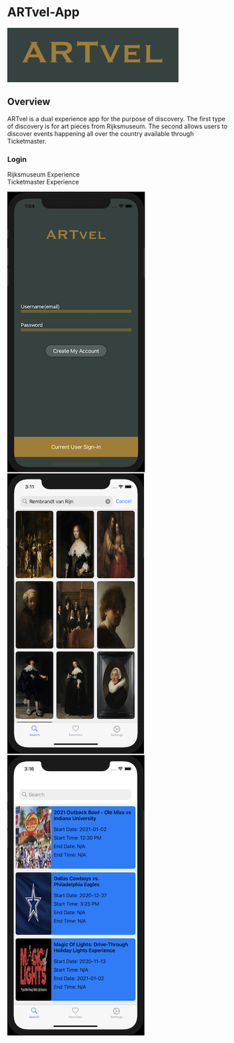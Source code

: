# ARTvel-App

![Artvel-Logo](ARTvel-App/SupportingFiles/Assets.xcassets/ARTvelLogo.imageset/ARTvelLogo.png)

## Overview

ARTvel is a dual experience app for the purpose of discovery. The first type of discovery is for art pieces from Rijksmuseum. The second allows users to discover events happening all over the country available through Ticketmaster. 

       
### Login                                         
Rijksmuseum Experience                                        
Ticketmaster Experience 

![Login](ARTvel-App/SupportingFiles/Assets.xcassets/Login.imageset/Login.png)
![RijksExperience](ARTvel-App/SupportingFiles/Assets.xcassets/RijksExperience.imageset/RijksExperience.png)
![TMExperience](ARTvel-App/SupportingFiles/Assets.xcassets/TMExperience.imageset/TMExperience.png)
